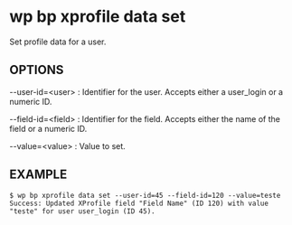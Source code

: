 #	wp bp xprofile data set

Set profile data for a user.

## OPTIONS

--user-id=&lt;user&gt;
: Identifier for the user. Accepts either a user_login or a numeric ID.

--field-id=&lt;field&gt;
: Identifier for the field. Accepts either the name of the field or a numeric ID.

--value=&lt;value&gt;
: Value to set.

## EXAMPLE

    $ wp bp xprofile data set --user-id=45 --field-id=120 --value=teste
    Success: Updated XProfile field "Field Name" (ID 120) with value  "teste" for user user_login (ID 45).
